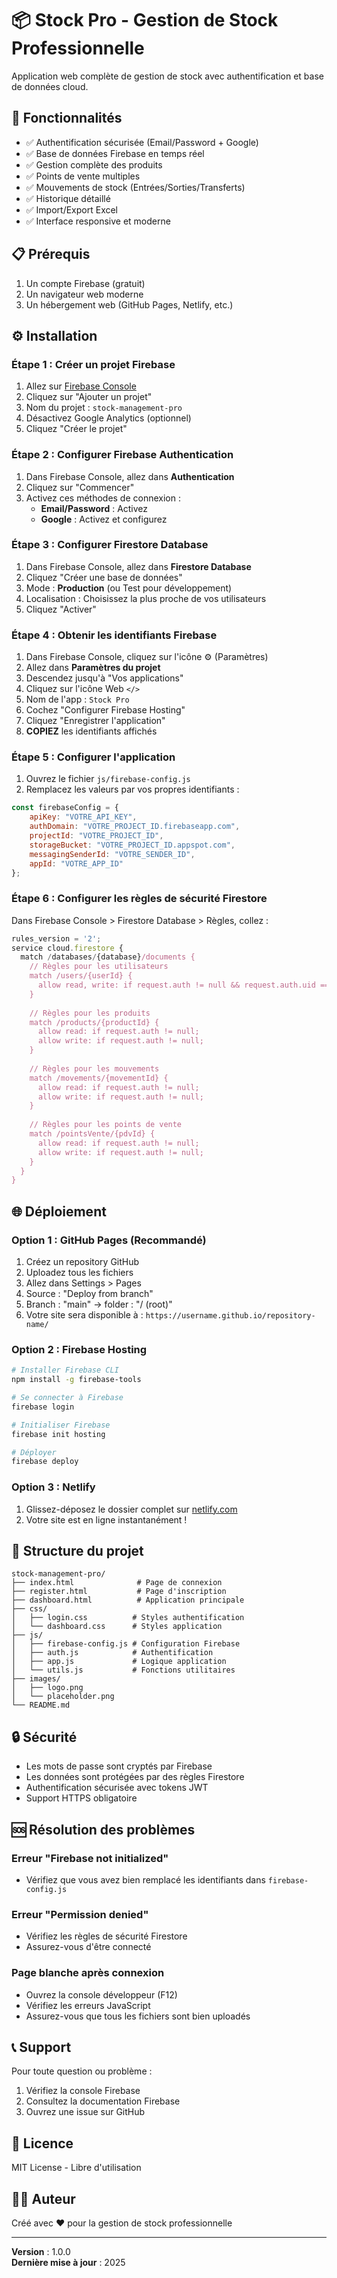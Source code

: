 # 📦 Stock Pro - Gestion de Stock Professionnelle

Application web complète de gestion de stock avec authentification et base de données cloud.

## 🚀 Fonctionnalités

- ✅ Authentification sécurisée (Email/Password + Google)
- ✅ Base de données Firebase en temps réel
- ✅ Gestion complète des produits
- ✅ Points de vente multiples
- ✅ Mouvements de stock (Entrées/Sorties/Transferts)
- ✅ Historique détaillé
- ✅ Import/Export Excel
- ✅ Interface responsive et moderne

## 📋 Prérequis

1. Un compte Firebase (gratuit)
2. Un navigateur web moderne
3. Un hébergement web (GitHub Pages, Netlify, etc.)

## ⚙️ Installation

### Étape 1 : Créer un projet Firebase

1. Allez sur [Firebase Console](https://console.firebase.google.com)
2. Cliquez sur "Ajouter un projet"
3. Nom du projet : `stock-management-pro`
4. Désactivez Google Analytics (optionnel)
5. Cliquez "Créer le projet"

### Étape 2 : Configurer Firebase Authentication

1. Dans Firebase Console, allez dans **Authentication**
2. Cliquez sur "Commencer"
3. Activez ces méthodes de connexion :
   - **Email/Password** : Activez
   - **Google** : Activez et configurez

### Étape 3 : Configurer Firestore Database

1. Dans Firebase Console, allez dans **Firestore Database**
2. Cliquez "Créer une base de données"
3. Mode : **Production** (ou Test pour développement)
4. Localisation : Choisissez la plus proche de vos utilisateurs
5. Cliquez "Activer"

### Étape 4 : Obtenir les identifiants Firebase

1. Dans Firebase Console, cliquez sur l'icône ⚙️ (Paramètres)
2. Allez dans **Paramètres du projet**
3. Descendez jusqu'à "Vos applications"
4. Cliquez sur l'icône Web `</>`
5. Nom de l'app : `Stock Pro`
6. Cochez "Configurer Firebase Hosting"
7. Cliquez "Enregistrer l'application"
8. **COPIEZ** les identifiants affichés

### Étape 5 : Configurer l'application

1. Ouvrez le fichier `js/firebase-config.js`
2. Remplacez les valeurs par vos propres identifiants :

```javascript
const firebaseConfig = {
    apiKey: "VOTRE_API_KEY",
    authDomain: "VOTRE_PROJECT_ID.firebaseapp.com",
    projectId: "VOTRE_PROJECT_ID",
    storageBucket: "VOTRE_PROJECT_ID.appspot.com",
    messagingSenderId: "VOTRE_SENDER_ID",
    appId: "VOTRE_APP_ID"
};
```

### Étape 6 : Configurer les règles de sécurité Firestore

Dans Firebase Console > Firestore Database > Règles, collez :

```javascript
rules_version = '2';
service cloud.firestore {
  match /databases/{database}/documents {
    // Règles pour les utilisateurs
    match /users/{userId} {
      allow read, write: if request.auth != null && request.auth.uid == userId;
    }
    
    // Règles pour les produits
    match /products/{productId} {
      allow read: if request.auth != null;
      allow write: if request.auth != null;
    }
    
    // Règles pour les mouvements
    match /movements/{movementId} {
      allow read: if request.auth != null;
      allow write: if request.auth != null;
    }
    
    // Règles pour les points de vente
    match /pointsVente/{pdvId} {
      allow read: if request.auth != null;
      allow write: if request.auth != null;
    }
  }
}
```

## 🌐 Déploiement

### Option 1 : GitHub Pages (Recommandé)

1. Créez un repository GitHub
2. Uploadez tous les fichiers
3. Allez dans Settings > Pages
4. Source : "Deploy from branch"
5. Branch : "main" → folder : "/ (root)"
6. Votre site sera disponible à : `https://username.github.io/repository-name/`

### Option 2 : Firebase Hosting

```bash
# Installer Firebase CLI
npm install -g firebase-tools

# Se connecter à Firebase
firebase login

# Initialiser Firebase
firebase init hosting

# Déployer
firebase deploy
```

### Option 3 : Netlify

1. Glissez-déposez le dossier complet sur [netlify.com](https://netlify.com)
2. Votre site est en ligne instantanément !

## 📁 Structure du projet

```
stock-management-pro/
├── index.html              # Page de connexion
├── register.html           # Page d'inscription
├── dashboard.html          # Application principale
├── css/
│   ├── login.css          # Styles authentification
│   └── dashboard.css      # Styles application
├── js/
│   ├── firebase-config.js # Configuration Firebase
│   ├── auth.js            # Authentification
│   ├── app.js             # Logique application
│   └── utils.js           # Fonctions utilitaires
├── images/
│   ├── logo.png
│   └── placeholder.png
└── README.md
```

## 🔒 Sécurité

- Les mots de passe sont cryptés par Firebase
- Les données sont protégées par des règles Firestore
- Authentification sécurisée avec tokens JWT
- Support HTTPS obligatoire

## 🆘 Résolution des problèmes

### Erreur "Firebase not initialized"
- Vérifiez que vous avez bien remplacé les identifiants dans `firebase-config.js`

### Erreur "Permission denied"
- Vérifiez les règles de sécurité Firestore
- Assurez-vous d'être connecté

### Page blanche après connexion
- Ouvrez la console développeur (F12)
- Vérifiez les erreurs JavaScript
- Assurez-vous que tous les fichiers sont bien uploadés

## 📞 Support

Pour toute question ou problème :
1. Vérifiez la console Firebase
2. Consultez la documentation Firebase
3. Ouvrez une issue sur GitHub

## 📄 Licence

MIT License - Libre d'utilisation

## 👨‍💻 Auteur

Créé avec ❤️ pour la gestion de stock professionnelle

---

**Version** : 1.0.0  
**Dernière mise à jour** : 2025